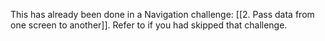 
This has already been done in a Navigation challenge: [[2. Pass data from one screen to another]]. Refer to if you had skipped that challenge.